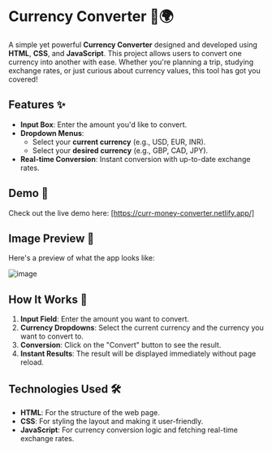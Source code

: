 # Currency Converter 💸🌍

A simple yet powerful **Currency Converter** designed and developed using **HTML**, **CSS**, and **JavaScript**. This project allows users to convert one currency into another with ease. Whether you're planning a trip, studying exchange rates, or just curious about currency values, this tool has got you covered!

## Features ✨
- **Input Box**: Enter the amount you'd like to convert.
- **Dropdown Menus**:  
  - Select your **current currency** (e.g., USD, EUR, INR).
  - Select your **desired currency** (e.g., GBP, CAD, JPY).
- **Real-time Conversion**: Instant conversion with up-to-date exchange rates.
  
## Demo 🎥
Check out the live demo here: [https://curr-money-converter.netlify.app/]

## Image Preview 📸

Here's a preview of what the app looks like:

![image](![currCon](https://github.com/user-attachments/assets/c40df539-cd26-48d3-ac3b-1fc5de732a9e))

## How It Works 🔧
1. **Input Field**: Enter the amount you want to convert.
2. **Currency Dropdowns**: Select the current currency and the currency you want to convert to.
3. **Conversion**: Click on the "Convert" button to see the result.
4. **Instant Results**: The result will be displayed immediately without page reload.

## Technologies Used 🛠
- **HTML**: For the structure of the web page.
- **CSS**: For styling the layout and making it user-friendly.
- **JavaScript**: For currency conversion logic and fetching real-time exchange rates.
